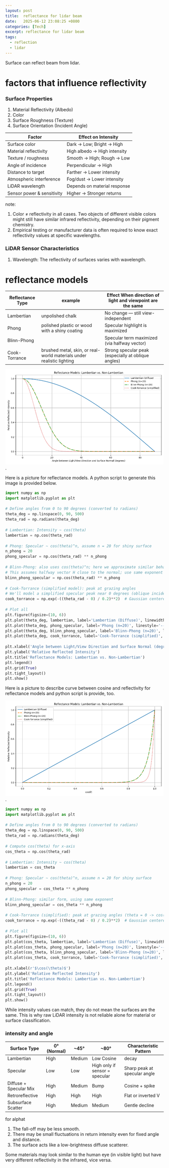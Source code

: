 ```yaml
---
layout: post
title:  reflectance for lidar beam
date:   2025-06-12 23:08:25 +0800
categories: [Tech]
excerpt: reflectance for lidar beam
tags:
  - reflection
  - lidar
---
```


Surface can reflect beam from lidar.

# factors that influence reflectivity

### Surface Properties

1. Material Reflectivity (Albedo)
2. Color
3. Surface Roughness (Texture)
4. Surface Orientation (Incident Angle)

|Factor| Effect on Intensity|
|---|---|
|Surface color |Dark → Low; Bright → High|
|Material reflectivity |High albedo → High intensity|
|Texture / roughness| Smooth → High; Rough → Low|
|Angle of incidence |Perpendicular → High|
|Distance to target| Farther → Lower intensity|
|Atmospheric interference |Fog/dust → Lower intensity|
|LiDAR wavelength| Depends on material response|
|Sensor power & sensitivity |Higher → Stronger returns|

note:

1. Color ≠ reflectivity in all cases. Two objects of different visible colors might still have similar infrared reflectivity, depending on their pigment chemistry.
2. Empirical testing or manufacturer data is often required to know exact reflectivity values at specific wavelengths.

### LiDAR Sensor Characteristics

1. Wavelength: The reflectivity of surfaces varies with wavelength.

# reflectance models

|Reflectance Type |example| Effect When direction of light and viewpoint are the same|
|---|---|---|
|Lambertian | unpolished chalk |No change — still view-independent|
|Phong | polished plastic or wood with a shiny coating|Specular highlight is maximized|
|Blinn-Phong | |Specular term maximized (via halfway vector)|
|Cook-Torrance |brushed metal, skin, or real-world materials under realistic lighting |Strong specular peak (especially at oblique angles)|

![Reflectance Models](/assets/images/posts/reflectance-models/reflectance_models_angle.png).

Here is a picture for reflectance models. A python script to generate this image is provided below.

```python
import numpy as np
import matplotlib.pyplot as plt

# Define angles from 0 to 90 degrees (converted to radians)
theta_deg = np.linspace(0, 90, 500)
theta_rad = np.radians(theta_deg)

# Lambertian: Intensity ~ cos(theta)
lambertian = np.cos(theta_rad)

# Phong: Specular ~ cos(theta)^n, assume n = 20 for shiny surface
n_phong = 20
phong_specular = np.cos(theta_rad) ** n_phong

# Blinn-Phong: also uses cos(theta)^n; here we approximate similar behavior
# This assumes halfway vector H close to the normal; use same exponent for comparison
blinn_phong_specular = np.cos(theta_rad) ** n_phong

# Cook-Torrance (simplified model): peak at grazing angles
# We'll model a simplified specular peak near 0 degrees (oblique incidence)
cook_torrance = np.exp(-((theta_rad - 0) / 0.2)**2)  # Gaussian centered at 0 rad

# Plot all
plt.figure(figsize=(10, 6))
plt.plot(theta_deg, lambertian, label='Lambertian (Diffuse)', linewidth=2)
plt.plot(theta_deg, phong_specular, label='Phong (n=20)', linestyle='--', linewidth=2)
plt.plot(theta_deg, blinn_phong_specular, label='Blinn-Phong (n=20)', linestyle='-.', linewidth=2)
plt.plot(theta_deg, cook_torrance, label='Cook-Torrance (simplified)', linestyle=':', linewidth=2)

plt.xlabel('Angle between Light/View Direction and Surface Normal (degrees)')
plt.ylabel('Relative Reflected Intensity')
plt.title('Reflectance Models: Lambertian vs. Non-Lambertian')
plt.legend()
plt.grid(True)
plt.tight_layout()
plt.show()
```

Here is a picture to describe curve between cosine and reflectivity for reflectance models and python script is provide, too.

![Reflectance Models](/assets/images/posts/reflectance-models/reflectance_models_cos.png).

```python
import numpy as np
import matplotlib.pyplot as plt

# Define angles from 0 to 90 degrees (converted to radians)
theta_deg = np.linspace(0, 90, 500)
theta_rad = np.radians(theta_deg)

# Compute cos(theta) for x-axis
cos_theta = np.cos(theta_rad)

# Lambertian: Intensity ~ cos(theta)
lambertian = cos_theta

# Phong: Specular ~ cos(theta)^n, assume n = 20 for shiny surface
n_phong = 20
phong_specular = cos_theta ** n_phong

# Blinn-Phong: similar form, using same exponent
blinn_phong_specular = cos_theta ** n_phong

# Cook-Torrance (simplified): peak at grazing angles (theta = 0 -> cos(theta) = 1)
cook_torrance = np.exp(-((theta_rad - 0) / 0.2)**2)  # Gaussian centered at 0 rad

# Plot all
plt.figure(figsize=(10, 6))
plt.plot(cos_theta, lambertian, label='Lambertian (Diffuse)', linewidth=2)
plt.plot(cos_theta, phong_specular, label='Phong (n=20)', linestyle='--', linewidth=2)
plt.plot(cos_theta, blinn_phong_specular, label='Blinn-Phong (n=20)', linestyle='-.', linewidth=2)
plt.plot(cos_theta, cook_torrance, label='Cook-Torrance (simplified)', linestyle=':', linewidth=2)

plt.xlabel(r'$\cos(\theta)$')
plt.ylabel('Relative Reflected Intensity')
plt.title('Reflectance Models: Lambertian vs. Non-Lambertian')
plt.legend()
plt.grid(True)
plt.tight_layout()
plt.show()
```

While intensity values can match, they do not mean the surfaces are the same. This is why raw LiDAR intensity is not reliable alone for material or surface classification.

### intensity and angle

|Surface Type| 0° (Normal) |~45° |~80° |Characteristic Pattern|
|---|---|---|---|---|
|Lambertian |High| Medium |Low Cosine| decay|
|Specular |Low |Low |High only if sensor = specular | Sharp peak at specular angle|
|Diffuse + Specular Mix |High |Medium| Bump| Cosine + spike|
|Retroreflective |High |High |High| Flat or inverted V|
|Subsurface Scatter |High |Medium |Medium| Gentle decline|

for alphat

1. The fall-off may be less smooth.
2. There may be small fluctuations in return intensity even for fixed angle and distance.
3. The surface acts like a low-brightness diffuse scatterer.

Some materials may look similar to the human eye (in visible light) but have very different reflectivity in the infrared, vice versa.

